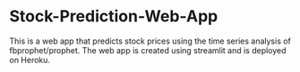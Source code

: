 # Stock-Prediction-Web-App  

This is a web app that predicts stock prices using the time series analysis of fbprophet/prophet. The web app is created using streamlit and is deployed on Heroku.
